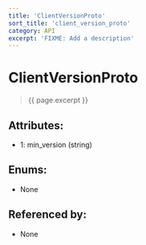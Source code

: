 ```yaml
---
title: 'ClientVersionProto'
sort_title: 'client_version_proto'
category: API
excerpt: 'FIXME: Add a description'
---
```


[comment]: <> (THIS PART IS GENERATED - AKA DON'T EDIT THIS PART MANUALLY)

# ClientVersionProto

> {{ page.excerpt }}

## Attributes:

- 1: min_version (string)

## Enums:

- None

## Referenced by:

- None

[comment]: <> (YOU CAN EDIT AFTER THIS)
